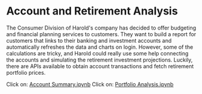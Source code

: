 # Account and Retirement Analysis

The Consumer Division of Harold's company has decided to offer budgeting and financial planning services to customers. They want to build a report for customers that links to their banking and investment accounts and automatically refreshes the data and charts on login. However, some of the calculations are tricky, and Harold could really use some help connecting the accounts and simulating the retirement investment projections. Luckily, there are APIs available to obtain account transactions and fetch retirement portfolio prices.

Click on: [Account Summary.ipynb](https://github.com/pbonner4/Api-Hw-5/blob/master/Account%20Summary.ipynb)
Click on: [Portfolio Analysis.ipynb](https://github.com/pbonner4/Api-Hw-5/blob/master/Portfolio%20Analysis.ipynb)
